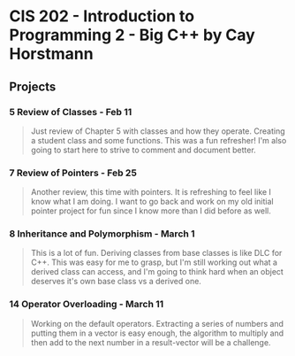 # CIS 202 - Introduction to Programming 2 - Big C++ by Cay Horstmann

## Projects

### 5 Review of Classes - Feb 11
>Just review of Chapter 5 with classes and how they operate. Creating a student class and some functions.
>This was a fun refresher! I'm also going to start here to strive to comment and document better.
### 7 Review of Pointers - Feb 25
>Another review, this time with pointers. It is refreshing to feel like I know what I am doing. I want to
>go back and work on my old initial pointer project for fun since I know more than I did before as well.
### 8 Inheritance and Polymorphism - March 1
>This is a lot of fun. Deriving classes from base classes is like DLC for C++.
>This was easy for me to grasp, but I'm still working out what a derived class can access, and I'm going to think hard when an object deserves it's own base class vs a derived one.
### 14 Operator Overloading - March 11
>Working on the default operators. Extracting a series of numbers and putting them in a vector is easy enough, the algorithm to multiply and then add to the next number
>in a result-vector will be a challenge. 
